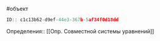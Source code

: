 #объект

```javascript
ID:: c1c13b62-d9ef-44e3-367b-5af34f0d18dd
```

Определения:: [[Опр. Совместной системы уравнений]]